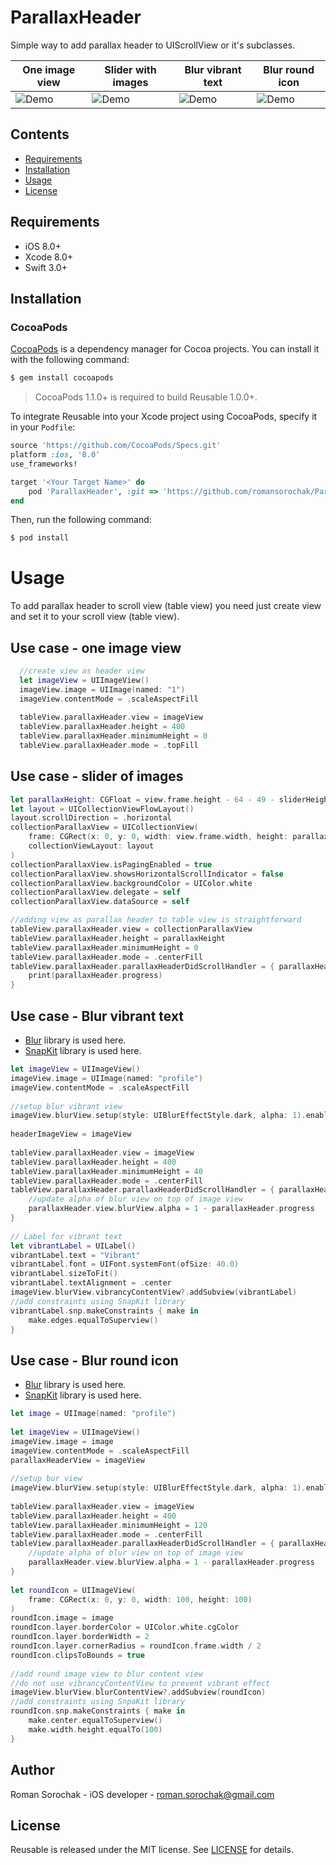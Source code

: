 # ParallaxHeader
Simple way to add parallax header to UIScrollView or it's subclasses.

|        One image view      |     Slider with images          |     Blur vibrant text        |  Blur round icon   |
|----------------------------|---------------------------------|------------------------------|--------------------|
|![Demo](https://github.com/romansorochak/ParallaxHeader/blob/master/Exmple/Demo.gif)|![Demo](https://github.com/romansorochak/ParallaxHeader/blob/master/Exmple/CollectionDemo.gif)|![Demo](https://github.com/romansorochak/ParallaxHeader/blob/master/Exmple/Demo_with_blur.gif)|![Demo](https://github.com/romansorochak/ParallaxHeader/blob/master/Exmple/Demo_blur_icon.gif)|

## Contents
- [Requirements](#requirements)
- [Installation](#installation)
- [Usage](#usage)
- [License](#license)

## Requirements

- iOS 8.0+
- Xcode 8.0+
- Swift 3.0+

## Installation

### CocoaPods

[CocoaPods](http://cocoapods.org) is a dependency manager for Cocoa projects. You can install it with the following command:

```bash
$ gem install cocoapods
```

> CocoaPods 1.1.0+ is required to build Reusable 1.0.0+.

To integrate Reusable into your Xcode project using CocoaPods, specify it in your `Podfile`:

```ruby
source 'https://github.com/CocoaPods/Specs.git'
platform :ios, '8.0'
use_frameworks!

target '<Your Target Name>' do
    pod 'ParallaxHeader', :git => 'https://github.com/romansorochak/ParallaxHeader.git', :tag => '1.0.0'
end
```

Then, run the following command:

```bash
$ pod install
```

# Usage

To add parallax header to scroll view (table view) you need just create view and set it to your scroll view (table view).

## Use case - one image view
```swift
  //create view as header view    
  let imageView = UIImageView()
  imageView.image = UIImage(named: "1")
  imageView.contentMode = .scaleAspectFill
        
  tableView.parallaxHeader.view = imageView
  tableView.parallaxHeader.height = 400
  tableView.parallaxHeader.minimumHeight = 0
  tableView.parallaxHeader.mode = .topFill
```

## Use case - slider of images
```swift
let parallaxHeight: CGFloat = view.frame.height - 64 - 49 - sliderHeight
let layout = UICollectionViewFlowLayout()
layout.scrollDirection = .horizontal
collectionParallaxView = UICollectionView(
    frame: CGRect(x: 0, y: 0, width: view.frame.width, height: parallaxHeight),
    collectionViewLayout: layout
)
collectionParallaxView.isPagingEnabled = true
collectionParallaxView.showsHorizontalScrollIndicator = false
collectionParallaxView.backgroundColor = UIColor.white
collectionParallaxView.delegate = self
collectionParallaxView.dataSource = self

//adding view as parallax header to table view is straightforward
tableView.parallaxHeader.view = collectionParallaxView
tableView.parallaxHeader.height = parallaxHeight
tableView.parallaxHeader.minimumHeight = 0
tableView.parallaxHeader.mode = .centerFill
tableView.parallaxHeader.parallaxHeaderDidScrollHandler = { parallaxHeader in
    print(parallaxHeader.progress)
}
```

## Use case - Blur vibrant text
- [Blur](https://github.com/romansorochak/Blur) library is used here.
- [SnapKit](https://github.com/SnapKit/SnapKit) library is used here.
```swift
let imageView = UIImageView()
imageView.image = UIImage(named: "profile")
imageView.contentMode = .scaleAspectFill
        
//setup blur vibrant view
imageView.blurView.setup(style: UIBlurEffectStyle.dark, alpha: 1).enable()
        
headerImageView = imageView
        
tableView.parallaxHeader.view = imageView
tableView.parallaxHeader.height = 400
tableView.parallaxHeader.minimumHeight = 40
tableView.parallaxHeader.mode = .centerFill
tableView.parallaxHeader.parallaxHeaderDidScrollHandler = { parallaxHeader in
    //update alpha of blur view on top of image view 
    parallaxHeader.view.blurView.alpha = 1 - parallaxHeader.progress
}
        
// Label for vibrant text
let vibrantLabel = UILabel()
vibrantLabel.text = "Vibrant"
vibrantLabel.font = UIFont.systemFont(ofSize: 40.0)
vibrantLabel.sizeToFit()
vibrantLabel.textAlignment = .center
imageView.blurView.vibrancyContentView?.addSubview(vibrantLabel)
//add constraints using SnapKit library
vibrantLabel.snp.makeConstraints { make in
    make.edges.equalToSuperview()
}
```

## Use case - Blur round icon
- [Blur](https://github.com/romansorochak/Blur) library is used here.
- [SnapKit](https://github.com/SnapKit/SnapKit) library is used here.
```swift
let image = UIImage(named: "profile")
        
let imageView = UIImageView()
imageView.image = image
imageView.contentMode = .scaleAspectFill
parallaxHeaderView = imageView
        
//setup bur view
imageView.blurView.setup(style: UIBlurEffectStyle.dark, alpha: 1).enable()
        
tableView.parallaxHeader.view = imageView
tableView.parallaxHeader.height = 400
tableView.parallaxHeader.minimumHeight = 120
tableView.parallaxHeader.mode = .centerFill
tableView.parallaxHeader.parallaxHeaderDidScrollHandler = { parallaxHeader in
    //update alpha of blur view on top of image view
    parallaxHeader.view.blurView.alpha = 1 - parallaxHeader.progress
}
        
let roundIcon = UIImageView(
    frame: CGRect(x: 0, y: 0, width: 100, height: 100)
)
roundIcon.image = image
roundIcon.layer.borderColor = UIColor.white.cgColor
roundIcon.layer.borderWidth = 2
roundIcon.layer.cornerRadius = roundIcon.frame.width / 2
roundIcon.clipsToBounds = true
        
//add round image view to blur content view
//do not use vibrancyContentView to prevent vibrant effect
imageView.blurView.blurContentView?.addSubview(roundIcon)
//add constraints using SnpaKit library
roundIcon.snp.makeConstraints { make in
    make.center.equalToSuperview()
    make.width.height.equalTo(100)
}
```

## Author
Roman Sorochak - iOS developer - roman.sorochak@gmail.com

## License

Reusable is released under the MIT license. See [LICENSE](https://github.com/romansorochak/ParallaxHeader/blob/master/LICENSE) for details.
